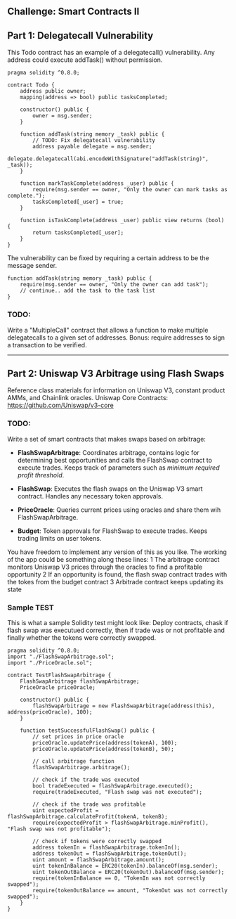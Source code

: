 ## Challenge: Smart Contracts II

## Part 1: Delegatecall Vulnerability

This Todo contract has an example of a delegatecall() vulnerability. 
Any address could execute addTask() without permission.

```Solidity
pragma solidity ^0.8.0;

contract Todo {
    address public owner;
    mapping(address => bool) public tasksCompleted;

    constructor() public {
        owner = msg.sender;
    }

    function addTask(string memory _task) public {
        // TODO: Fix delegatecall vulnerability
        address payable delegate = msg.sender;
        delegate.delegatecall(abi.encodeWithSignature("addTask(string)", _task));
    }

    function markTaskComplete(address _user) public {
        require(msg.sender == owner, "Only the owner can mark tasks as complete.");
        tasksCompleted[_user] = true;
    }

    function isTaskComplete(address _user) public view returns (bool) {
        return tasksCompleted[_user];
    }
}
```

The vulnerability can be fixed by requiring a certain address to be the message sender.

```Solidity
function addTask(string memory _task) public {
    require(msg.sender == owner, "Only the owner can add task");
    // continue.. add the task to the task list
}
```

### TODO: 
Write a "MultipleCall" contract that allows a function to make multiple delegatecalls to a given set of addresses.
Bonus: require addresses to sign a transaction to be verified.

---

## Part 2: Uniswap V3 Arbitrage using Flash Swaps

Reference class materials for information on Uniswap V3, constant product AMMs, and Chainlink oracles.
Uniswap Core Contracts: https://github.com/Uniswap/v3-core

### TODO:
Write a set of smart contracts that makes swaps based on arbitrage:

- **FlashSwapArbitrage**: Coordinates arbitrage, contains logic for determining best opportunities and calls the FlashSwap contract to execute trades. Keeps track of parameters such as *minimum required profit threshold*.

- **FlashSwap**: Executes the flash swaps on the Uniswap V3 smart contract. Handles any necessary token approvals.

- **PriceOracle**: Queries current prices using oracles and share them wih FlashSwapArbitrage.

- **Budget**: Token approvals for FlashSwap to execute trades. Keeps trading limits on user tokens.

You have freedom to implement any version of this as you like.
The working of the app could be something along these lines:
1 The arbitrage contract monitors Uniswap V3 prices through the oracles to find a profitable opportunity
2 If an opportunity is found, the flash swap contract trades with the tokes from the budget contract
3 Arbitrade contract keeps updating its state

### Sample TEST
This is what a sample Solidity test might look like:
Deploy contracts, chask if flash swap was executued correctly, then if trade was or not profitable and finally whether the tokens were correctly swapped.

```Solidity
pragma solidity ^0.8.0;
import "./FlashSwapArbitrage.sol";
import "./PriceOracle.sol";

contract TestFlashSwapArbitrage {
    FlashSwapArbitrage flashSwapArbitrage;
    PriceOracle priceOracle;

    constructor() public {
        flashSwapArbitrage = new FlashSwapArbitrage(address(this), address(priceOracle), 100);
    }

    function testSuccessfulFlashSwap() public {
        // set prices in price oracle
        priceOracle.updatePrice(address(tokenA), 100);
        priceOracle.updatePrice(address(tokenB), 50);

        // call arbitrage function
        flashSwapArbitrage.arbitrage();

        // check if the trade was executed
        bool tradeExecuted = flashSwapArbitrage.executed();
        require(tradeExecuted, "Flash swap was not executed");
        
        // check if the trade was profitable
        uint expectedProfit = flashSwapArbitrage.calculateProfit(tokenA, tokenB);
        require(expectedProfit > flashSwapArbitrage.minProfit(), "Flash swap was not profitable");

        // check if tokens were correctly swapped
        address tokenIn = flashSwapArbitrage.tokenIn();
        address tokenOut = flashSwapArbitrage.tokenOut();
        uint amount = flashSwapArbitrage.amount();
        uint tokenInBalance = ERC20(tokenIn).balanceOf(msg.sender);
        uint tokenOutBalance = ERC20(tokenOut).balanceOf(msg.sender);
        require(tokenInBalance == 0, "TokenIn was not correctly swapped");
        require(tokenOutBalance == amount, "TokenOut was not correctly swapped");
    }
}
```
